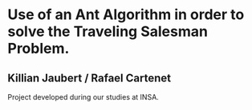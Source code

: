 # Use of an Ant Algorithm in order to solve the Traveling Salesman Problem.
## Killian Jaubert / Rafael Cartenet

Project developed during our studies at INSA.

